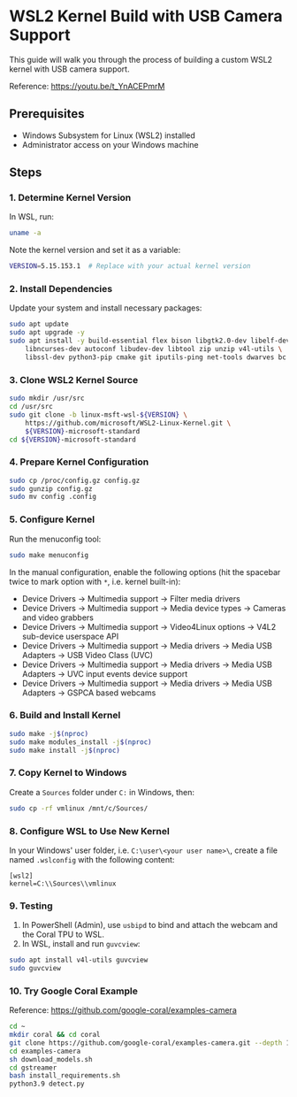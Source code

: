 # WSL2 Kernel Build with USB Camera Support

This guide will walk you through the process of building a custom WSL2 kernel with USB camera support.

Reference: https://youtu.be/t_YnACEPmrM

## Prerequisites

- Windows Subsystem for Linux (WSL2) installed
- Administrator access on your Windows machine

## Steps

### 1. Determine Kernel Version

In WSL, run:

```bash
uname -a
```

Note the kernel version and set it as a variable:

```bash
VERSION=5.15.153.1  # Replace with your actual kernel version
```

### 2. Install Dependencies

Update your system and install necessary packages:

```bash
sudo apt update 
sudo apt upgrade -y
sudo apt install -y build-essential flex bison libgtk2.0-dev libelf-dev \
    libncurses-dev autoconf libudev-dev libtool zip unzip v4l-utils \
    libssl-dev python3-pip cmake git iputils-ping net-tools dwarves bc
```

### 3. Clone WSL2 Kernel Source

```bash
sudo mkdir /usr/src
cd /usr/src
sudo git clone -b linux-msft-wsl-${VERSION} \
    https://github.com/microsoft/WSL2-Linux-Kernel.git \
    ${VERSION}-microsoft-standard
cd ${VERSION}-microsoft-standard
```

### 4. Prepare Kernel Configuration

```bash
sudo cp /proc/config.gz config.gz
sudo gunzip config.gz
sudo mv config .config
```

### 5. Configure Kernel

Run the menuconfig tool:

```bash
sudo make menuconfig
```

In the manual configuration, enable the following options (hit the spacebar twice to mark option with `*`, i.e. kernel built-in):

- Device Drivers -> Multimedia support -> Filter media drivers
- Device Drivers -> Multimedia support -> Media device types -> Cameras and video grabbers
- Device Drivers -> Multimedia support -> Video4Linux options -> V4L2 sub-device userspace API
- Device Drivers -> Multimedia support -> Media drivers -> Media USB Adapters -> USB Video Class (UVC)
- Device Drivers -> Multimedia support -> Media drivers -> Media USB Adapters -> UVC input events device support
- Device Drivers -> Multimedia support -> Media drivers -> Media USB Adapters -> GSPCA based webcams

### 6. Build and Install Kernel

```bash
sudo make -j$(nproc)
sudo make modules_install -j$(nproc)
sudo make install -j$(nproc)
```

### 7. Copy Kernel to Windows

Create a `Sources` folder under `C:` in Windows, then:

```bash
sudo cp -rf vmlinux /mnt/c/Sources/
```

### 8. Configure WSL to Use New Kernel

In your Windows' user folder, i.e. `C:\user\<your user name>\`, create a file named `.wslconfig` with the following content:

```
[wsl2]
kernel=C:\\Sources\\vmlinux
```

### 9. Testing

1. In PowerShell (Admin), use `usbipd` to bind and attach the webcam and the Coral TPU to WSL.
2. In WSL, install and run `guvcview`:

```bash
sudo apt install v4l-utils guvcview
sudo guvcview
```

### 10. Try Google Coral Example

Reference: https://github.com/google-coral/examples-camera

```bash
cd ~
mkdir coral && cd coral
git clone https://github.com/google-coral/examples-camera.git --depth 1
cd examples-camera
sh download_models.sh
cd gstreamer
bash install_requirements.sh
python3.9 detect.py
```

